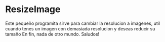 ResizeImage
===========
Este pequeño programita sirve para cambiar la resolucion a imagenes, util cuando 
tenes un imagen con demasiada resolucion y deseas reducir su tamaño En fin, nada de otro mundo. 
Saludos!
